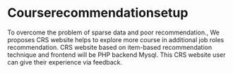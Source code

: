 # Courserecommendationsetup
To overcome the problem of sparse data and poor recommendation., We proposes CRS website helps to explore more course in additional job roles recommendation. CRS website based on item-based recommendation technique and frontend will be PHP backend Mysql. This CRS website user can give their experience via feedback.
